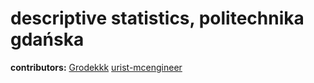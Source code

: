 # descriptive statistics, politechnika gdańska

**contributors:**
[Grodekkk](https://github.com/Grodekkk) [urist-mcengineer](https://github.com/urist-mcengineer)
